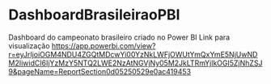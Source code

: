 # DashboardBrasileiraoPBI
Dashboard do campeonato brasileiro criado no Power BI
Link para visualização https://app.powerbi.com/view?r=eyJrIjoiOGM4NDU4ZGQtMDcwYi00YzNkLWFjOWUtYmQxYmE5NjUwNDM2IiwidCI6IjYzMzY5NTQ2LWE2NzAtNGVjNy05M2JkLTRmYjlkOGI5ZjNhZSJ9&pageName=ReportSection0d05250529e0ac419453
